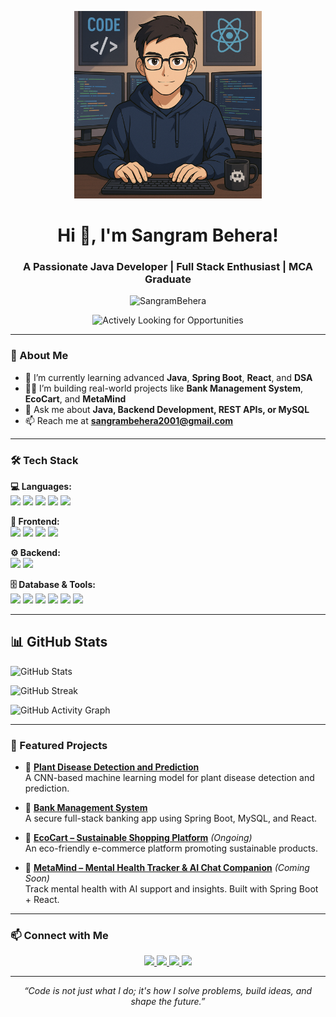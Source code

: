 <p align="center">
  <img src="./assets/programmer-coding-anime.png" alt="Professional Programmer" width="300"/>
</p>

<h1 align="center">Hi 👋, I'm Sangram Behera!</h1>
<h3 align="center">A Passionate Java Developer | Full Stack Enthusiast | MCA Graduate</h3>

<p align="center">
  <img src="https://komarev.com/ghpvc/?username=SangramBehera2001&label=Profile%20views&color=0e75b6&style=flat" alt="SangramBehera" />
</p>
<p align="center">
<img src="https://readme-typing-svg.herokuapp.com?font=Fira+Code&pause=1000&color=00FF00&center=true&vCenter=true&width=500&lines=🚀+Actively+Looking+for+Opportunities" alt="Actively Looking for Opportunities" />
</p>

---

### 🚀 About Me

- 🌱 I’m currently learning advanced **Java**, **Spring Boot**, **React**, and **DSA**  
- 👨‍💻 I’m building real-world projects like **Bank Management System**, **EcoCart**, and **MetaMind**  
- 💬 Ask me about **Java, Backend Development, REST APIs, or MySQL**  
- 📫 Reach me at **sangrambehera2001@gmail.com**

---

### 🛠️ Tech Stack

  <!-- Languages -->
  <b>💻 Languages:</b><br/>
  <img src="https://img.shields.io/badge/Java-ED8B00?style=for-the-badge&logo=java&logoColor=white" />
  <img src="https://img.shields.io/badge/Python-3776AB?style=for-the-badge&logo=python&logoColor=white" />
  <img src="https://img.shields.io/badge/C-00599C?style=for-the-badge&logo=c&logoColor=white" />
  <img src="https://img.shields.io/badge/C++-004482?style=for-the-badge&logo=cplusplus&logoColor=white" />
  <img src="https://img.shields.io/badge/JavaScript-F7DF1E?style=for-the-badge&logo=javascript&logoColor=black" />
  <!-- Frontend -->
  <b>🎨 Frontend:</b><br/>
  <img src="https://img.shields.io/badge/HTML-E34F26?style=for-the-badge&logo=html5&logoColor=white" />
  <img src="https://img.shields.io/badge/CSS-1572B6?style=for-the-badge&logo=css3&logoColor=white" />
  <img src="https://img.shields.io/badge/Bootstrap-7952B3?style=for-the-badge&logo=bootstrap&logoColor=white" />
  <img src="https://img.shields.io/badge/React-20232A?style=for-the-badge&logo=react&logoColor=61DAFB" />
  <!-- Backend -->
  <b>⚙️ Backend:</b><br/>
  <img src="https://img.shields.io/badge/Spring%20Boot-6DB33F?style=for-the-badge&logo=springboot&logoColor=white" />
  <img src="https://img.shields.io/badge/Hibernate-59666C?style=for-the-badge&logo=hibernate&logoColor=white" />
  <!-- Database & Tools -->
  <b>🗄️ Database & Tools:</b><br/>
  <img src="https://img.shields.io/badge/MySQL-00758F?style=for-the-badge&logo=mysql&logoColor=white" />
  <img src="https://img.shields.io/badge/Git-F05032?style=for-the-badge&logo=git&logoColor=white" />
  <img src="https://img.shields.io/badge/GitHub-181717?style=for-the-badge&logo=github&logoColor=white" />
  <img src="https://img.shields.io/badge/VSCode-007ACC?style=for-the-badge&logo=visualstudiocode&logoColor=white" />
  <img src="https://img.shields.io/badge/IntelliJ%20IDEA-000000?style=for-the-badge&logo=intellijidea&logoColor=white" />
  <img src="https://img.shields.io/badge/Postman-FF6C37?style=for-the-badge&logo=postman&logoColor=white" />
</p>  

---


## 📊 GitHub Stats

![GitHub Stats](https://github-readme-stats.vercel.app/api?username=SangramBehera2001&show_icons=true&theme=radical)

![GitHub Streak](https://streak-stats.demolab.com/?user=SangramBehera2001)

![GitHub Activity Graph](https://github-readme-activity-graph.vercel.app/graph?username=SangramBehera2001&theme=github-dark)


---

### 📌 Featured Projects

- 🌿 [**Plant Disease Detection and Prediction**](https://github.com/SangramBehera2001/Plant-Disease-Detection-and-Prediction_)  
  A CNN-based machine learning model for plant disease detection and prediction.
  
- 🏦 [**Bank Management System**](https://github.com/SangramBehera2001/Bank-Management-System)  
  A secure full-stack banking app using Spring Boot, MySQL, and React.

- 🛒 [**EcoCart – Sustainable Shopping Platform**](https://github.com/SangramBehera2001/EcoCart) *(Ongoing)*  
  An eco-friendly e-commerce platform promoting sustainable products.

- 🧠 [**MetaMind – Mental Health Tracker & AI Chat Companion**](https://github.com/SangramBehera2001/MetaMind) *(Coming Soon)*  
  Track mental health with AI support and insights. Built with Spring Boot + React.

---

### 📫 Connect with Me

<p align="center">
  <a href="mailto:sangrambehera2001@gmail.com">
    <img src="https://img.shields.io/badge/Gmail-D14836?style=for-the-badge&logo=gmail&logoColor=white" />
  </a>
  <a href="https://www.linkedin.com/in/sbehera2001/" target="_blank">
    <img src="https://img.shields.io/badge/LinkedIn-0077B5?style=for-the-badge&logo=linkedin&logoColor=white" />
  </a>
  <a href="https://www.instagram.com/_gudu_333/" target="_blank">
    <img src="https://img.shields.io/badge/Instagram-E4405F?style=for-the-badge&logo=instagram&logoColor=white" />
  </a>
  <a href="https://github.com/SangramBehera2001" target="_blank">
    <img src="https://img.shields.io/badge/GitHub-181717?style=for-the-badge&logo=github&logoColor=white" />
  </a>
</p>


---

<p align="center"><em>“Code is not just what I do; it's how I solve problems, build ideas, and shape the future.”</em></p>

> 





